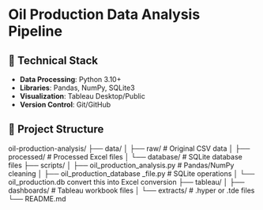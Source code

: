 # Oil Production Data Analysis Pipeline

## 🔧 Technical Stack
- **Data Processing**: Python 3.10+
- **Libraries**: Pandas, NumPy, SQLite3
- **Visualization**: Tableau Desktop/Public
- **Version Control**: Git/GitHub

## 📂 Project Structure
oil-production-analysis/
├── data/
│ ├── raw/ # Original CSV data
│ ├── processed/ # Processed Excel files
│ └── database/ # SQLite database files
├── scripts/
│ ├── oil_production_analysis.py # Pandas/NumPy cleaning
│ ├── oil_production_database _file.py # SQLite operations
│ └── oil_production.db convert this into Excel conversion
├── tableau/
│ ├── dashboards/ # Tableau workbook files
│ └── extracts/ # .hyper or .tde files
└── README.md

